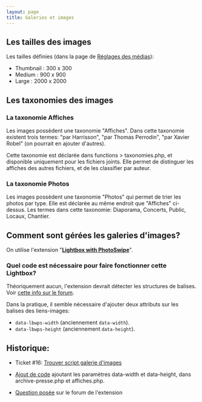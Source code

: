 ```yaml
---
layout: page
title: Galeries et images
---
```


## Les tailles des images

Les tailles définies (dans la page de [Réglages des médias](https://www.cave12.org/core/wp-admin/options-media.php)):

- Thumbnail : 300 x 300
- Medium : 900 x 900
- Large : 2000 x 2000

## Les taxonomies des images

### La taxonomie Affiches

Les images possèdent une taxonomie "Affiches". Dans cette taxonomie existent trois termes: "par Harrisson", "par Thomas Perrodin", "par Xavier Robel" (on pourrait en ajouter d'autres).

Cette taxonomie est déclarée dans functions > taxonomies.php, et disponible uniquement pour les fichiers joints. Elle permet de distinguer les affiches des autres fichiers, et de les classifier par auteur.

### La taxonomie Photos

Les images possèdent une taxonomie "Photos" qui permet de trier les photos par type. Elle est déclarée au même endroit que "Affiches" ci-dessus. Les termes dans cette taxonomie: Diaporama, Concerts, Public, Locaux, Chantier.

## Comment sont gérées les galeries d'images?

On utilise l'extension "**[Lightbox with PhotoSwipe](https://wordpress.org/plugins/lightbox-photoswipe/)**". 

### Quel code est nécessaire pour faire fonctionner cette Lightbox?

Théoriquement aucun, l'extension devrait détecter les structures de balises. Voir [cette info sur le forum](https://wordpress.org/support/topic/required-data-attributes-on-link/).

Dans la pratique, il semble nécessaire d'ajouter deux attributs sur les balises des liens-images:

- `data-lbwps-width` (anciennement `data-width`).
- `data-lbwps-height` (anciennement `data-height`).





## Historique:

- Ticket #16: [Trouver script galerie d'images](https://github.com/cave12/cave12-wp/issues/16) 

- [Ajout de code](https://github.com/cave12/cave12-wp/commit/0a34b8453f0d70782f70c968f2e7ba173fcc1efa) ajoutant les paramètres data-width et data-height, dans archive-presse.php et affiches.php.
- [Question posée](https://wordpress.org/support/topic/required-data-attributes-on-link/) sur le forum de l'extension



